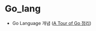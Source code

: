 # Go_lang

- Go Language 개념 ([A Tour of Go 정리](https://github.com/DSC-Sahmyook/golang/wiki/Week2.-Golang-%EA%B3%B5%EB%B6%80%ED%95%98%EA%B8%B0!_%EB%B0%B0%EC%84%B1%ED%98%84(Go-REST-API-%EC%8A%A4%ED%84%B0%EB%94%94)))
